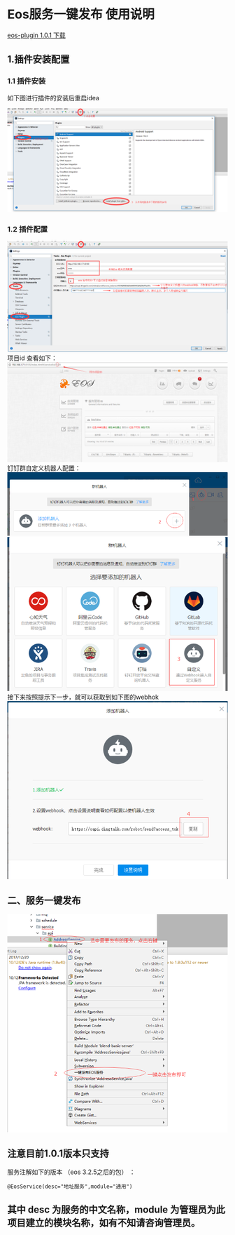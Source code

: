 # Eos服务一键发布 使用说明

[eos-plugin 1.0.1 下载](eos-eos-plugin.zip)
## 1.插件安装配置
### 1.1 插件安装

如下图进行插件的安装后重启idea

![插件安装](doc/img/install.png)

### 1.2 插件配置

![插件配置](doc/img/config.png)  
项目id 查看如下：  
![插件配置](doc/img/appid.png)  
钉钉群自定义机器人配置：  
![自定义机器人](doc/img/webhok1.png)  
![自定义机器人](doc/img/webhok2.png)  
接下来按照提示下一步，就可以获取到如下图的webhok  
![自定义机器人](doc/img/webhok3.png)
## 二、服务一键发布
![一键发布](doc/img/publish.png)
## 注意目前1.0.1版本只支持
 服务注解如下的版本 （eos 3.2.5之后的包） ：
```
@EosService(desc="地址服务",module="通用")
```
## 其中 desc 为服务的中文名称，module 为管理员为此项目建立的模块名称，如有不知请咨询管理员。

